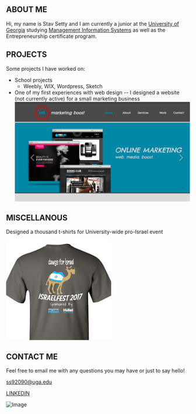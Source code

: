 ## ABOUT ME

Hi, my name is Stav Setty and I am currently a junior at the [University of Georgia](http://www.uga.edu) studying [Management Information Systems](http://www.terry.uga.edu/undergraduate/majors/management-information-systems) as well as the Entrepreneurship certificate program. 

## PROJECTS
Some projects I have worked on: 
- School projects 
  - Weebly, WIX, Wordpress, Sketch   
- One of my first experiences with web design -- 
  I designed a website (not currently active) for a small marketing business 
![Image](mboost.jpg)

## MISCELLANOUS  

Designed a thousand t-shirts for University-wide pro-Israel event 

![Image](tshirt.jpg)


## CONTACT ME
Feel free to email me with any questions you may have or just to say hello! 

ss92090@uga.edu 

[LINKEDIN](https://www.linkedin.com/in/stavsetty/) 

![Image](smiley.gif)


